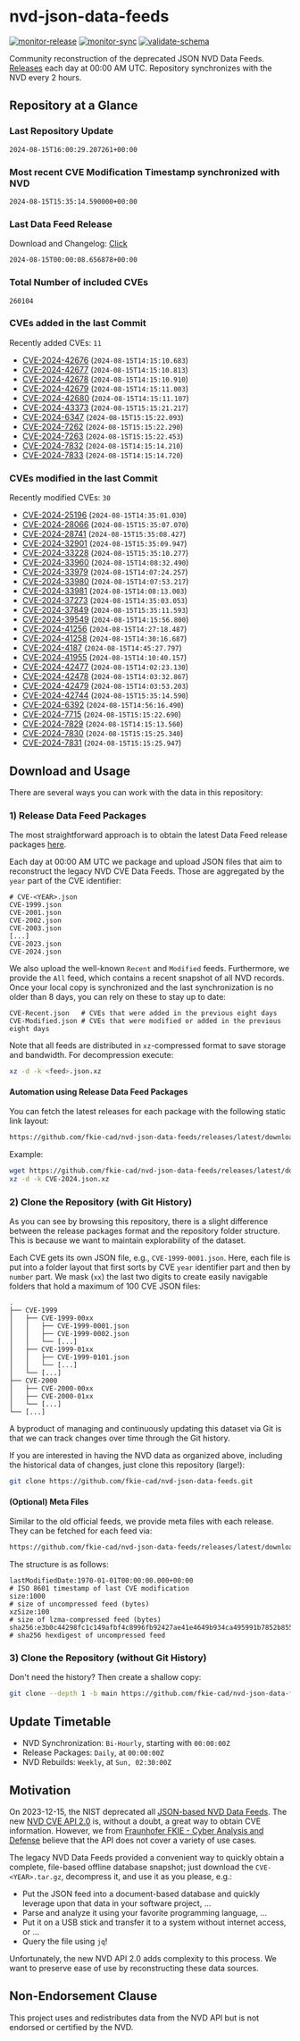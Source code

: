 # nvd-json-data-feeds

[![monitor-release](https://github.com/fkie-cad/nvd-json-data-feeds/actions/workflows/monitor_release.yml/badge.svg)](https://github.com/fkie-cad/nvd-json-data-feeds/actions/workflows/monitor_release.yml)
[![monitor-sync](https://github.com/fkie-cad/nvd-json-data-feeds/actions/workflows/monitor_sync.yml/badge.svg)](https://github.com/fkie-cad/nvd-json-data-feeds/actions/workflows/monitor_sync.yml)
[![validate-schema](https://github.com/fkie-cad/nvd-json-data-feeds/actions/workflows/validate_schema.yml/badge.svg)](https://github.com/fkie-cad/nvd-json-data-feeds/actions/workflows/validate_schema.yml)

Community reconstruction of the deprecated JSON NVD Data Feeds.
[Releases](https://github.com/fkie-cad/nvd-json-data-feeds/releases/latest) each day at 00:00 AM UTC.
Repository synchronizes with the NVD every 2 hours.

## Repository at a Glance

### Last Repository Update

```plain
2024-08-15T16:00:29.207261+00:00
```

### Most recent CVE Modification Timestamp synchronized with NVD

```plain
2024-08-15T15:35:14.590000+00:00
```

### Last Data Feed Release

Download and Changelog: [Click](https://github.com/fkie-cad/nvd-json-data-feeds/releases/latest)

```plain
2024-08-15T00:00:08.656878+00:00
```

### Total Number of included CVEs

```plain
260104
```

### CVEs added in the last Commit

Recently added CVEs: `11`

- [CVE-2024-42676](CVE-2024/CVE-2024-426xx/CVE-2024-42676.json) (`2024-08-15T14:15:10.683`)
- [CVE-2024-42677](CVE-2024/CVE-2024-426xx/CVE-2024-42677.json) (`2024-08-15T14:15:10.813`)
- [CVE-2024-42678](CVE-2024/CVE-2024-426xx/CVE-2024-42678.json) (`2024-08-15T14:15:10.910`)
- [CVE-2024-42679](CVE-2024/CVE-2024-426xx/CVE-2024-42679.json) (`2024-08-15T14:15:11.003`)
- [CVE-2024-42680](CVE-2024/CVE-2024-426xx/CVE-2024-42680.json) (`2024-08-15T14:15:11.107`)
- [CVE-2024-43373](CVE-2024/CVE-2024-433xx/CVE-2024-43373.json) (`2024-08-15T15:15:21.217`)
- [CVE-2024-6347](CVE-2024/CVE-2024-63xx/CVE-2024-6347.json) (`2024-08-15T15:15:22.093`)
- [CVE-2024-7262](CVE-2024/CVE-2024-72xx/CVE-2024-7262.json) (`2024-08-15T15:15:22.290`)
- [CVE-2024-7263](CVE-2024/CVE-2024-72xx/CVE-2024-7263.json) (`2024-08-15T15:15:22.453`)
- [CVE-2024-7832](CVE-2024/CVE-2024-78xx/CVE-2024-7832.json) (`2024-08-15T14:15:14.210`)
- [CVE-2024-7833](CVE-2024/CVE-2024-78xx/CVE-2024-7833.json) (`2024-08-15T14:15:14.720`)


### CVEs modified in the last Commit

Recently modified CVEs: `30`

- [CVE-2024-25196](CVE-2024/CVE-2024-251xx/CVE-2024-25196.json) (`2024-08-15T14:35:01.030`)
- [CVE-2024-28066](CVE-2024/CVE-2024-280xx/CVE-2024-28066.json) (`2024-08-15T15:35:07.070`)
- [CVE-2024-28741](CVE-2024/CVE-2024-287xx/CVE-2024-28741.json) (`2024-08-15T15:35:08.427`)
- [CVE-2024-32901](CVE-2024/CVE-2024-329xx/CVE-2024-32901.json) (`2024-08-15T15:35:09.947`)
- [CVE-2024-33228](CVE-2024/CVE-2024-332xx/CVE-2024-33228.json) (`2024-08-15T15:35:10.277`)
- [CVE-2024-33960](CVE-2024/CVE-2024-339xx/CVE-2024-33960.json) (`2024-08-15T14:08:32.490`)
- [CVE-2024-33979](CVE-2024/CVE-2024-339xx/CVE-2024-33979.json) (`2024-08-15T14:07:24.257`)
- [CVE-2024-33980](CVE-2024/CVE-2024-339xx/CVE-2024-33980.json) (`2024-08-15T14:07:53.217`)
- [CVE-2024-33981](CVE-2024/CVE-2024-339xx/CVE-2024-33981.json) (`2024-08-15T14:08:13.003`)
- [CVE-2024-37273](CVE-2024/CVE-2024-372xx/CVE-2024-37273.json) (`2024-08-15T14:35:03.053`)
- [CVE-2024-37849](CVE-2024/CVE-2024-378xx/CVE-2024-37849.json) (`2024-08-15T15:35:11.593`)
- [CVE-2024-39549](CVE-2024/CVE-2024-395xx/CVE-2024-39549.json) (`2024-08-15T14:15:56.800`)
- [CVE-2024-41256](CVE-2024/CVE-2024-412xx/CVE-2024-41256.json) (`2024-08-15T14:27:18.487`)
- [CVE-2024-41258](CVE-2024/CVE-2024-412xx/CVE-2024-41258.json) (`2024-08-15T14:30:16.687`)
- [CVE-2024-4187](CVE-2024/CVE-2024-41xx/CVE-2024-4187.json) (`2024-08-15T14:45:27.797`)
- [CVE-2024-41955](CVE-2024/CVE-2024-419xx/CVE-2024-41955.json) (`2024-08-15T14:10:40.157`)
- [CVE-2024-42477](CVE-2024/CVE-2024-424xx/CVE-2024-42477.json) (`2024-08-15T14:02:23.130`)
- [CVE-2024-42478](CVE-2024/CVE-2024-424xx/CVE-2024-42478.json) (`2024-08-15T14:03:32.867`)
- [CVE-2024-42479](CVE-2024/CVE-2024-424xx/CVE-2024-42479.json) (`2024-08-15T14:03:53.203`)
- [CVE-2024-42744](CVE-2024/CVE-2024-427xx/CVE-2024-42744.json) (`2024-08-15T15:35:14.590`)
- [CVE-2024-6392](CVE-2024/CVE-2024-63xx/CVE-2024-6392.json) (`2024-08-15T14:56:16.490`)
- [CVE-2024-7715](CVE-2024/CVE-2024-77xx/CVE-2024-7715.json) (`2024-08-15T15:15:22.690`)
- [CVE-2024-7829](CVE-2024/CVE-2024-78xx/CVE-2024-7829.json) (`2024-08-15T14:15:13.560`)
- [CVE-2024-7830](CVE-2024/CVE-2024-78xx/CVE-2024-7830.json) (`2024-08-15T15:15:25.340`)
- [CVE-2024-7831](CVE-2024/CVE-2024-78xx/CVE-2024-7831.json) (`2024-08-15T15:15:25.947`)


## Download and Usage

There are several ways you can work with the data in this repository:

### 1) Release Data Feed Packages

The most straightforward approach is to obtain the latest Data Feed release packages [here](https://github.com/fkie-cad/nvd-json-data-feeds/releases/latest).

Each day at 00:00 AM UTC we package and upload JSON files that aim to reconstruct the legacy NVD CVE Data Feeds.
Those are aggregated by the `year` part of the CVE identifier:

```
# CVE-<YEAR>.json
CVE-1999.json
CVE-2001.json
CVE-2002.json
CVE-2003.json
[...]
CVE-2023.json
CVE-2024.json
```

We also upload the well-known `Recent` and `Modified` feeds.
Furthermore, we provide the `All` feed, which contains a recent snapshot of all NVD records.
Once your local copy is synchronized and the last synchronization is no older than 8 days, you can rely on these to stay up to date:

```plain
CVE-Recent.json   # CVEs that were added in the previous eight days
CVE-Modified.json # CVEs that were modified or added in the previous eight days
```

Note that all feeds are distributed in `xz`-compressed format to save storage and bandwidth.
For decompression execute:

```sh
xz -d -k <feed>.json.xz
```

#### Automation using Release Data Feed Packages

You can fetch the latest releases for each package with the following static link layout:

```sh
https://github.com/fkie-cad/nvd-json-data-feeds/releases/latest/download/CVE-<YEAR>.json.xz
```

Example:

```sh
wget https://github.com/fkie-cad/nvd-json-data-feeds/releases/latest/download/CVE-2024.json.xz
xz -d -k CVE-2024.json.xz
```

### 2) Clone the Repository (with Git History)

As you can see by browsing this repository, there is a slight difference between the release packages format and the repository folder structure.
This is because we want to maintain explorability of the dataset.

Each CVE gets its own JSON file, e.g., `CVE-1999-0001.json`.
Here, each file is put into a folder layout that first sorts by CVE `year` identifier part and then by `number` part.
We mask (`xx`) the last two digits to create easily navigable folders that hold a maximum of 100 CVE JSON files:

```plain
.
├── CVE-1999
│   ├── CVE-1999-00xx
│   │   ├── CVE-1999-0001.json
│   │   ├── CVE-1999-0002.json
│   │   └── [...]
│   ├── CVE-1999-01xx
│   │   ├── CVE-1999-0101.json
│   │   └── [...]
│   └── [...]
├── CVE-2000
│   ├── CVE-2000-00xx
│   ├── CVE-2000-01xx
│   └── [...]
└── [...]
```

A byproduct of managing and continuously updating this dataset via Git is that we can track changes over time through the Git history.

If you are interested in having the NVD data as organized above, including the historical data of changes, just clone this repository (large!):

```sh
git clone https://github.com/fkie-cad/nvd-json-data-feeds.git
```

#### (Optional) Meta Files

Similar to the old official feeds, we provide meta files with each release. They can be fetched for each feed via:

```sh
https://github.com/fkie-cad/nvd-json-data-feeds/releases/latest/download/CVE-<YEAR>.meta
```

The structure is as follows:

```plain
lastModifiedDate:1970-01-01T00:00:00.000+00:00                          # ISO 8601 timestamp of last CVE modification
size:1000                                                               # size of uncompressed feed (bytes)
xzSize:100                                                              # size of lzma-compressed feed (bytes)
sha256:e3b0c44298fc1c149afbf4c8996fb92427ae41e4649b934ca495991b7852b855 # sha256 hexdigest of uncompressed feed
```

### 3) Clone the Repository (without Git History)

Don't need the history? Then create a shallow copy:

```sh
git clone --depth 1 -b main https://github.com/fkie-cad/nvd-json-data-feeds.git
```


## Update Timetable

* NVD Synchronization: `Bi-Hourly`, starting with `00:00:00Z`
* Release Packages: `Daily`, at `00:00:00Z`
* NVD Rebuilds: `Weekly`, at `Sun, 02:30:00Z`


## Motivation

On 2023-12-15, the NIST deprecated all [JSON-based NVD Data Feeds](https://nvd.nist.gov/vuln/data-feeds#divRetirementBanner-1).
The new [NVD CVE API 2.0](https://nvd.nist.gov/developers/vulnerabilities) is, without a doubt, a great way to obtain CVE information.
However, we from [Fraunhofer FKIE - Cyber Analysis and Defense](https://www.fkie.fraunhofer.de/en/departments/cad.html) believe that the API does not cover a variety of use cases.

The legacy NVD Data Feeds provided a convenient way to quickly obtain a complete, file-based offline database snapshot; just download the `CVE-<YEAR>.tar.gz`, decompress it, and use it as you please, e.g.:

- Put the JSON feed into a document-based database and quickly leverage upon that data in your software project, ...
- Parse and analyze it using your favorite programming language, ...
- Put it on a USB stick and transfer it to a system without internet access, or ...
- Query the file using `jq`!

Unfortunately, the new NVD API 2.0 adds complexity to this process.
We want to preserve ease of use by reconstructing these data sources.

## Non-Endorsement Clause

This project uses and redistributes data from the NVD API but is not endorsed or certified by the NVD.